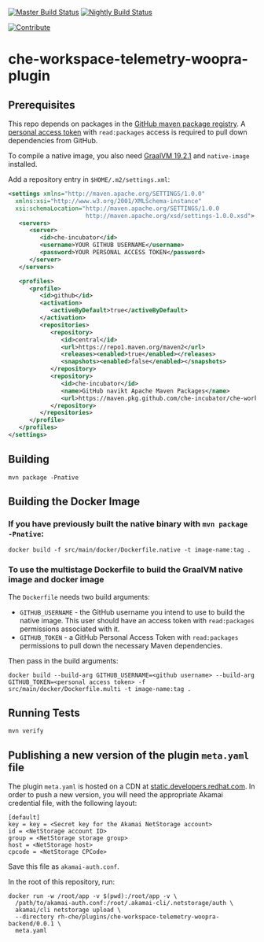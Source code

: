 [![Master Build Status](https://ci.centos.org/buildStatus/icon?subject=master&job=devtools-che-workspace-telemetry-woopra-plugin-build-master/)](https://ci.centos.org/view/Devtools/job/devtools-che-workspace-telemetry-woopra-plugin-build-master/)
[![Nightly Build Status](https://ci.centos.org/buildStatus/icon?subject=nightly&job=devtools-che-workspace-telemetry-woopra-plugin-che-nightly/)](https://ci.centos.org/view/Devtools/job/devtools-che-workspace-telemetry-woopra-plugin-che-nightly/)

[![Contribute](https://camo.githubusercontent.com/7ca4f6be43fb5eb61a73ba6d40b3481d93ef5813/68747470733a2f2f6368652e6f70656e73686966742e696f2f666163746f72792f7265736f75726365732f666163746f72792d636f6e747269627574652e737667)](https://che.openshift.io/f?url=https://github.com/redhat-developer/che-workspace-telemetry-woopra-plugin)

# che-workspace-telemetry-woopra-plugin

## Prerequisites

This repo depends on packages in the [GitHub maven package registry](https://github.com/features/packages).
A [personal access token](https://github.com/settings/tokens) with `read:packages` access is required to pull down
dependencies from GitHub.

To compile a native image, you also need [GraalVM 19.2.1](https://www.graalvm.org/) and `native-image`
installed.

Add a repository entry in `$HOME/.m2/settings.xml`:

```xml
<settings xmlns="http://maven.apache.org/SETTINGS/1.0.0"
  xmlns:xsi="http://www.w3.org/2001/XMLSchema-instance"
  xsi:schemaLocation="http://maven.apache.org/SETTINGS/1.0.0
                      http://maven.apache.org/xsd/settings-1.0.0.xsd">
   <servers>
      <server>
         <id>che-incubator</id>
         <username>YOUR GITHUB USERNAME</username>
         <password>YOUR PERSONAL ACCESS TOKEN</password>
      </server>
   </servers>

   <profiles>
      <profile>
         <id>github</id>
         <activation>
            <activeByDefault>true</activeByDefault>
         </activation>
         <repositories>
            <repository>
               <id>central</id>
               <url>https://repo1.maven.org/maven2</url>
               <releases><enabled>true</enabled></releases>
               <snapshots><enabled>false</enabled></snapshots>
            </repository>
            <repository>
               <id>che-incubator</id>
               <name>GitHub navikt Apache Maven Packages</name>
               <url>https://maven.pkg.github.com/che-incubator/che-workspace-telemetry-client</url>
            </repository>
         </repositories>
      </profile>
   </profiles>
</settings>
```

## Building

`mvn package -Pnative`

## Building the Docker Image

### If you have previously built the native binary with `mvn package -Pnative`:

`docker build -f src/main/docker/Dockerfile.native -t image-name:tag .`

### To use the multistage Dockerfile to build the GraalVM native image and docker image

The `Dockerfile` needs two build arguments:

+ `GITHUB_USERNAME` - the GitHub username you intend to use to build the native image.  This user should have an access token with `read:packages` permissions associated with it.
+ `GITHUB_TOKEN` - a GitHub Personal Access Token with `read:packages` permissions to pull down the necessary Maven dependencies.

Then pass in the build arguments:

`docker build --build-arg GITHUB_USERNAME=<github username> --build-arg GITHUB_TOKEN=<personal access token> -f src/main/docker/Dockerfile.multi -t image-name:tag .`

## Running Tests

`mvn verify`


## Publishing a new version of the plugin `meta.yaml` file

The plugin `meta.yaml` is hosted on a CDN at [static.developers.redhat.com](https://static.developers.redhat.com).  In order to push a new version, you will need the appropriate Akamai credential file, with the following layout:

```
[default]
key = key = <Secret key for the Akamai NetStorage account>
id = <NetStorage account ID>
group = <NetStorage storage group>
host = <NetStorage host>
cpcode = <NetStorage CPCode>
```

Save this file as `akamai-auth.conf`.

In the root of this repository, run:

```shell
docker run -w /root/app -v $(pwd):/root/app -v \
  /path/to/akamai-auth.conf:/root/.akamai-cli/.netstorage/auth \
  akamai/cli netstorage upload \
  --directory rh-che/plugins/che-workspace-telemetry-woopra-backend/0.0.1 \
  meta.yaml
```
